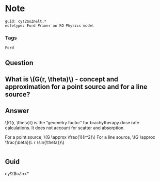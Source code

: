 # Note
```
guid: cy!2$uZn&lt;*
notetype: Ford Primer on RO Physics model
```

### Tags
```
Ford
```

## Question
<h2>What is \(G(r, \theta)\)  - concept and approximation for a point source and for a line source?</h2>

## Answer
<section>
<p>\(G(r, \theta)\) is the “geometry factor” for brachytherapy dose rate calculations. It does not account for scatter and absorption.</p>
<p>For a point source, \(G \approx \frac{1}{r^2}\)
For a line source, \(G \approx \frac{\beta}{L r \sin{\theta}}\)</p>
<p><img alt="" src="8A387877-E838-4DB8-82D3-7270F9C27B12.png"/></p>

</section>

## Guid
cy!2$uZn<*

